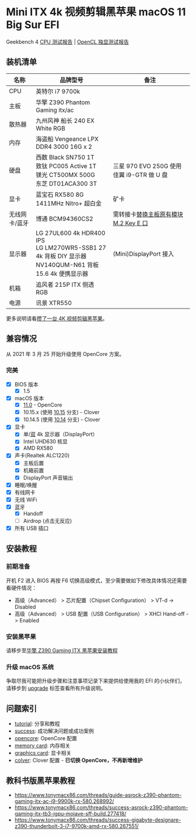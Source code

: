 # Mini ITX 4k 视频剪辑黑苹果 macOS 11 Big Sur EFI

Geekbench 4 [CPU 测试报告](https://browser.geekbench.com/v4/cpu/16102413) | [OpenCL 独显测试报告](https://browser.geekbench.com/v4/compute/4634600)

## 装机清单

| 名称 | 品牌型号 | 备注 |
| --- | --- | --- |
| CPU | 英特尔 i7 9700k |  |
| 主板 | 华擎 Z390 Phantom Gaming itx/ac |  |
| 散热器 | 九州风神 船长 240 EX White RGB |  |
| 内存 | 海盗船 Vengeance LPX DDR4 3000 16G x 2 |  |
| 硬盘 | 西数 Black SN750 1T<br />致钛 PC005 Active 1T<br />镁光 CT500MX 500G<br />东芝 DT01ACA300 3T | 三星 970 EVO 250G 使用佳翼 i9-GTR 做 U 盘 |
| 显卡 | 蓝宝石 RX580 8G 1411MHz Nitro+ 超白金 | 矿卡 |
| 无线网卡/蓝牙 | 博通 BCM94360CS2 | 需转接卡[替换主板原有模块 M.2 Key E 口](http://icyleaf.com/images/install-boardcom-module-to-motherboard.jpg) |
| 显示器 | LG 27UL600 4k HDR400 IPS<br>LG LM270WR5-SSB1 27 4k 背板 DIY 显示器<br>NV140QUM-N61 背板 15.6 4k 便携显示器 | (Mini)DisplayPort 接入 |
| 机箱 | 追风者 215P ITX 侧透 RGB |  |
| 电源 | 讯景 XTR550 |  |

更多说明请看[攒了一台 4K 视频剪辑黑苹果](http://icyleaf.com/2019/01/itx-coffee-lake-hackintosh-build-for-4k-video-editing/)。

## 兼容情况

从 2021 年 3 月 25 开始升级使用 OpenCore 方案。
### 完美

- [x] BIOS 版本
    - [x] 1.5
- [x] macOS 版本
    - [x] [11.0](https://github.com/icyleaf/EFI-ASRock-Z390-Phantom-Gaming-ITX/issues/51) - OpenCore
    - [x] 10.15.x (使用 [10.15](https://github.com/icyleaf/EFI-ASRock-Z390-Phantom-Gaming-ITX/tree/10.15) 分支) - Clover
    - [x] 10.14.5 (使用 [10.14](https://github.com/icyleaf/EFI-ASRock-Z390-Phantom-Gaming-ITX/tree/10.14) 分支) - Clover
- [x] 显卡
    - [x] 单/[双](https://github.com/icyleaf/EFI-ASRock-Z390-Phantom-Gaming-ITX/issues/36) 4k 显示器（DisplayPort）
    - [x] Intel UHD630 核显
    - [x] AMD RX580
- [x] 声卡(Realtek ALC1220)
    - [x] 主板后置
    - [x] 机箱前置
    - [x] DisplayPort 声音输出
- [x] 睡眠/唤醒
- [x] 有线网卡
- [x] 无线 WiFi
- [x] 蓝牙
    - [x] Handoff
    - [ ] Airdrop (点击无反应)
- [x] 所有 USB 插口

## 安装教程

### 前期准备

开机 F2 进入 BIOS 再按 F6 切换高级模式，至少需要做如下修改具体情况还需要看硬件情况：

- 高级（Advanced） > 芯片配置（Chipset Configuration） > VT-d -> Disabled
- 高级（Advanced） > USB 配置（USB Configuration） > XHCI Hand-off -> Enabled

### 安装黑苹果

请移步至[华擎 Z390 Gaming ITX 黑苹果安装教程](http://icyleaf.com/2019/03/asrock-z390-gaming-itx-install-hackintosh-tutorial/)

### 升级 macOS 系统

争取尽我可能把升级步骤和注意事项记录下来提供给使用我的 EFI 的小伙伴们，请移步到 [upgrade](https://github.com/icyleaf/EFI-ASRock-Z390-Phantom-Gaming-ITX/issues?utf8=%E2%9C%93&q=is%3Aissue+label%3Aupgrade) 标签查看所有升级说明。

## 问题索引

- [tutorial](https://github.com/icyleaf/EFI-ASRock-Z390-Phantom-Gaming-ITX/labels/tutorial): 分享和教程
- [success](https://github.com/icyleaf/EFI-ASRock-Z390-Phantom-Gaming-ITX/labels/success): 成功解决问题或成功案例
- [opencore](https://github.com/icyleaf/EFI-ASRock-Z390-Phantom-Gaming-ITX/labels/opencore): OpenCore 配置
- [memory card](https://github.com/icyleaf/EFI-ASRock-Z390-Phantom-Gaming-ITX/labels/memory%20card): 内存相关
- [graphics card](https://github.com/icyleaf/EFI-ASRock-Z390-Phantom-Gaming-ITX/labels/graphics%20card): 显卡相关
- [colver](https://github.com/icyleaf/EFI-ASRock-Z390-Phantom-Gaming-ITX/labels/clover): Clover 配置 - **已切换 OpenCore，不再新增维护**

## 教科书版黑苹果教程

- https://www.tonymacx86.com/threads/guide-asrock-z390-phantom-gaming-itx-ac-i9-9900k-rx-580.268992/
- https://www.tonymacx86.com/threads/success-asrock-z390-phantom-gaming-itx-tb3-igpu-mojave-sff-build.277418/
- https://www.tonymacx86.com/threads/success-gigabyte-designare-z390-thunderbolt-3-i7-9700k-amd-rx-580.267551/
